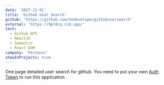 ```yaml
---
date: '2017-11-01'
title: 'Github User Search'
github: 'https://github.com/hedevelope/githubusersearch'
external: 'https://9pt8rp.csb.app/'
tech:
  - Github API
  - ReactJS
  - Semantic
  - React DOM
company: 'Personal'
showInProjects: true
---
```


One page detailed user search for github. You need to put your own [Auth Token](https://docs.github.com/en/authentication/keeping-your-account-and-data-secure/creating-a-personal-access-token) to run this application.
